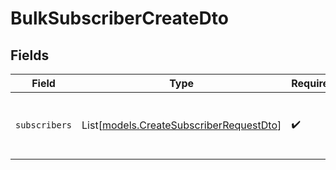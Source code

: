 # BulkSubscriberCreateDto


## Fields

| Field                                                                              | Type                                                                               | Required                                                                           | Description                                                                        |
| ---------------------------------------------------------------------------------- | ---------------------------------------------------------------------------------- | ---------------------------------------------------------------------------------- | ---------------------------------------------------------------------------------- |
| `subscribers`                                                                      | List[[models.CreateSubscriberRequestDto](../models/createsubscriberrequestdto.md)] | :heavy_check_mark:                                                                 | An array of subscribers to be created in bulk.                                     |